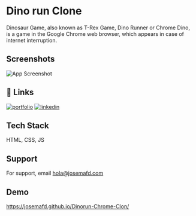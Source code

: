 
# Dino run Clone

Dinosaur Game, also known as T-Rex Game, Dino Runner or Chrome Dino, is a game in the Google Chrome web browser, which appears in case of internet interruption.
## Screenshots

![App Screenshot](https://raw.githubusercontent.com/josejtax/Dinorun-Chrome-Clon/main/assets/img/Captura%20de%20pantalla%202022-12-03%20200252.png)

## 🔗 Links
[![portfolio](https://img.shields.io/badge/my_portfolio-000?style=for-the-badge&logo=ko-fi&logoColor=white)](https://josemafd.com/)
[![linkedin](https://img.shields.io/badge/linkedin-0A66C2?style=for-the-badge&logo=linkedin&logoColor=white)](https://www.linkedin.com/in/josemafd)


## Tech Stack

HTML, CSS, JS


## Support

For support, email hola@josemafd.com


## Demo

https://josemafd.github.io/Dinorun-Chrome-Clon/
